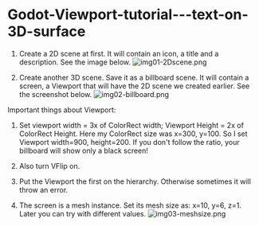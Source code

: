 # Godot-Viewport-tutorial---text-on-3D-surface

1. Create a 2D scene at first. It will contain an icon, a title and a description. See the image below.
![img01-2Dscene.png](https://github.com/gansanta/Godot-Viewport-tutorial---text-on-a-billboard/blob/master/img01-2Dscene.png)


2. Create another 3D scene. Save it as a billboard scene. It will contain a screen, a Viewport that will have the 2D scene we created earlier. See the screenshot below.
![img02-billboard.png](https://github.com/gansanta/Godot-Viewport-tutorial---text-on-a-billboard/blob/master/img02-billboard.png)

Important things about Viewport:
  1) Set viewport width = 3x of ColorRect width; Viewport Height = 2x of ColorRect Height. Here my ColorRect size was x=300, y=100. So I set Viewport width=900, height=200. If you don't follow the ratio, your billboard will show only a black screen!
  2) Also turn VFlip on.
  
  3) Put the Viewport the first on the hierarchy. Otherwise sometimes it will throw an error.
  4) The screen is a mesh instance. Set its mesh size as: x=10, y=6, z=1. Later you can try with different values.
 ![img03-meshsize.png](https://github.com/gansanta/Godot-Viewport-tutorial---text-on-a-billboard/blob/master/img03-meshsize.png)
